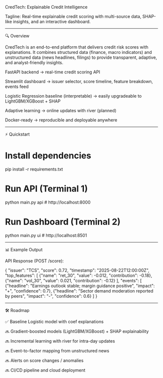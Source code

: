 CredTech: Explainable Credit Intelligence

Tagline: Real-time explainable credit scoring with multi-source data, SHAP-like insights, and an interactive dashboard.


---

🔍 Overview

CredTech is an end-to-end platform that delivers credit risk scores with explanations.
It combines structured data (finance, macro indicators) and unstructured data (news headlines, filings) to provide transparent, adaptive, and analyst-friendly insights.

FastAPI backend → real-time credit scoring API

Streamlit dashboard → issuer selector, score timeline, feature breakdown, events feed

Logistic Regression baseline (interpretable) → easily upgradeable to LightGBM/XGBoost + SHAP

Adaptive learning → online updates with river (planned)

Docker-ready → reproducible and deployable anywhere



---

⚡ Quickstart

# Install dependencies
pip install -r requirements.txt

# Run API (Terminal 1)
python main.py api   # http://localhost:8000

# Run Dashboard (Terminal 2)
python main.py ui    # http://localhost:8501


---

📊 Example Output

API Response (POST /score):

{
  "issuer": "TCS",
  "score": 0.72,
  "timestamp": "2025-08-22T12:00:00Z",
  "top_features": [
    {"name": "ret_30", "value": -0.012, "contribution": -0.18},
    {"name": "vol_30", "value": 0.021, "contribution": -0.12}
  ],
  "events": [
    {"headline": "Earnings outlook stable; margin guidance positive", "impact": "+", "confidence": 0.7},
    {"headline": "Sector demand moderation reported by peers", "impact": "-", "confidence": 0.6}
  ]
}


---

🛠 Roadmap

✅ Baseline Logistic model with coef explanations

🔜 Gradient-boosted models (LightGBM/XGBoost) + SHAP explainability

🔜 Incremental learning with river for intra-day updates

🔜 Event-to-factor mapping from unstructured news

🔜 Alerts on score changes / anomalies

🔜 CI/CD pipeline and cloud deployment

